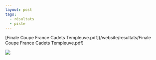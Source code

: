```yaml
---
layout: post
tags:
  - résultats
  - piste
---
```


[Finale Coupe France Cadets Templeuve.pdf](/website/resultats/Finale Coupe France Cadets Templeuve.pdf)

![](/website/uploads/templeuve-arrivée.jpg)